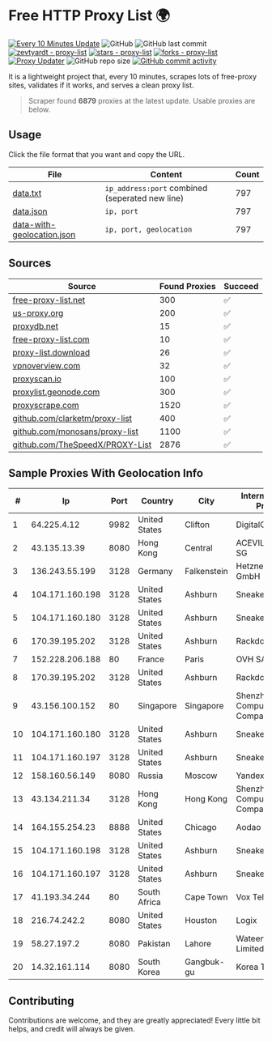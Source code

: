 
# Free HTTP Proxy List 🌍

[![Every 10 Minutes Update](https://github.com/mertguvencli/http-proxy-list/actions/workflows/main.yml/badge.svg?branch=main)](https://github.com/mertguvencli/http-proxy-list/actions/workflows/main.yml)
![GitHub](https://img.shields.io/github/license/mertguvencli/http-proxy-list)
![GitHub last commit](https://img.shields.io/github/last-commit/mertguvencli/http-proxy-list)
[![zevtyardt - proxy-list](https://img.shields.io/static/v1?label=zevtyardt&message=proxy-list&color=blue&logo=github)](https://github.com/zevtyardt/proxy-list "Go to GitHub repo")
[![stars - proxy-list](https://img.shields.io/github/stars/zevtyardt/proxy-list?style=social)](https://github.com/zevtyardt/proxy-list)
[![forks - proxy-list](https://img.shields.io/github/forks/zevtyardt/proxy-list?style=social)](https://github.com/zevtyardt/proxy-list)
[![Proxy Updater](https://github.com/zevtyardt/proxy-list/workflows/Proxy%20Updater/badge.svg)](https://github.com/zevtyardt/proxy-list/actions?query=workflow:"Proxy+Updater")
![GitHub repo size](https://img.shields.io/github/repo-size/zevtyardt/proxy-list)
[![GitHub commit activity](https://img.shields.io/github/commit-activity/m/zevtyardt/proxy-list?logo=commits)](https://github.com/zevtyardt/proxy-list/commits/main)

It is a lightweight project that, every 10 minutes, scrapes lots of free-proxy sites, validates if it works, and serves a clean proxy list.

> Scraper found **6879** proxies at the latest update. Usable proxies are below.

## Usage

Click the file format that you want and copy the URL.

|File|Content|Count|
|----|-------|-----|
|[data.txt](https://raw.githubusercontent.com/mertguvencli/http-proxy-list/main/proxy-list/data.txt)|`ip_address:port` combined (seperated new line)|797|
|[data.json](https://raw.githubusercontent.com/mertguvencli/http-proxy-list/main/proxy-list/data.json)|`ip, port`|797|
|[data-with-geolocation.json](https://raw.githubusercontent.com/mertguvencli/http-proxy-list/main/proxy-list/data-with-geolocation.json)|`ip, port, geolocation`|797|

## Sources

|Source|Found Proxies|Succeed|
|------|-------------|-------|
|[free-proxy-list.net](https://free-proxy-list.net)|300|✅|
|[us-proxy.org](https://www.us-proxy.org)|200|✅|
|[proxydb.net](http://proxydb.net)|15|✅|
|[free-proxy-list.com](https://free-proxy-list.com/?page=&port=&type%5B%5D=http&type%5B%5D=https&up_time=0&search=Search)|10|✅|
|[proxy-list.download](https://www.proxy-list.download/HTTP)|26|✅|
|[vpnoverview.com](https://vpnoverview.com/privacy/anonymous-browsing/free-proxy-servers)|32|✅|
|[proxyscan.io](https://www.proxyscan.io)|100|✅|
|[proxylist.geonode.com](https://proxylist.geonode.com/api/proxy-list?limit=300&page=1&sort_by=lastChecked&sort_type=desc&protocols=http,https)|300|✅|
|[proxyscrape.com](https://api.proxyscrape.com/v2/?request=displayproxies&protocol=http&timeout=10000&country=all&ssl=all&anonymity=all)|1520|✅|
|[github.com/clarketm/proxy-list](https://raw.githubusercontent.com/clarketm/proxy-list/master/proxy-list-raw.txt)|400|✅|
|[github.com/monosans/proxy-list](https://raw.githubusercontent.com/monosans/proxy-list/main/proxies/http.txt)|1100|✅|
|[github.com/TheSpeedX/PROXY-List](https://raw.githubusercontent.com/TheSpeedX/PROXY-List/master/http.txt)|2876|✅|


## Sample Proxies With Geolocation Info

|#|Ip|Port|Country|City|Internet Service Provider|
|-|--|----|-------|----|-------------------------|
|1|64.225.4.12|9982|United States|Clifton|DigitalOcean, LLC|
|2|43.135.13.39|8080|Hong Kong|Central|ACEVILLEPTELTD-SG|
|3|136.243.55.199|3128|Germany|Falkenstein|Hetzner Online GmbH|
|4|104.171.160.198|3128|United States|Ashburn|Sneaker Server|
|5|104.171.160.180|3128|United States|Ashburn|Sneaker Server|
|6|170.39.195.202|3128|United States|Ashburn|Rackdog, LLC|
|7|152.228.206.188|80|France|Paris|OVH SAS|
|8|170.39.195.202|3128|United States|Ashburn|Rackdog, LLC|
|9|43.156.100.152|80|Singapore|Singapore|Shenzhen Tencent Computer Systems Company Limited|
|10|104.171.160.180|3128|United States|Ashburn|Sneaker Server|
|11|104.171.160.197|3128|United States|Ashburn|Sneaker Server|
|12|158.160.56.149|8080|Russia|Moscow|Yandex.Cloud LLC|
|13|43.134.211.34|3128|Hong Kong|Hong Kong|Shenzhen Tencent Computer Systems Company Limited|
|14|164.155.254.23|8888|United States|Chicago|Aodao Inc|
|15|104.171.160.198|3128|United States|Ashburn|Sneaker Server|
|16|104.171.160.197|3128|United States|Ashburn|Sneaker Server|
|17|41.193.34.244|80|South Africa|Cape Town|Vox Telecom|
|18|216.74.242.2|8080|United States|Houston|Logix|
|19|58.27.197.2|8080|Pakistan|Lahore|Wateen Telecom Limited|
|20|14.32.161.114|8080|South Korea|Gangbuk-gu|Korea Telecom|



## Contributing

Contributions are welcome, and they are greatly appreciated! Every
little bit helps, and credit will always be given.

